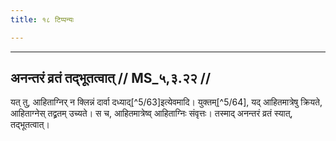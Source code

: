 ```yaml
---
title: १८ टिप्पन्यः

---
```


[^5/62]: E2: klinnaṃ dārvabhyādadhyād ityevamādīny āhitāgnivratābhyāhitamātreṣv eva bhavantīti darśayati

____________________________________________


## अनन्तरं व्रतं तद्भूतत्वात् // MS_५,३.२२ //

यत् तु, आहिताग्निर् न क्लिन्नं दार्वा दध्याद्[^5/63]इत्येवमादि। युक्तम्[^5/64], यद् आहितमात्रेषु क्रियते, आहिताग्नेस् तद्व्रतम् उच्यते। स च, आहितमात्रेष्व् आहिताग्निः संवृत्तः। तस्माद् अनन्तरं व्रतं स्यात्, तद्भूतत्वात्।
